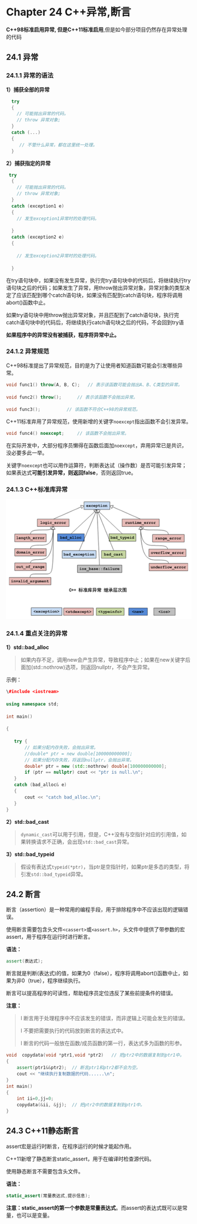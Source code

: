 # Chapter 24 C++异常,断言

**C++98标准启用异常, 但是C++11标准启用**,但是如今部分项目仍然存在异常处理的代码

## 24.1 异常



### 	24.1.1 异常的语法

**1）捕获全部的异常**

```c++
  try
  {
    // 可能抛出异常的代码。
    // throw 异常对象;
  }
  catch (...)
  {
     // 不管什么异常，都在这里统一处理。
  }
```

**2）捕获指定的异常**

```c++
 try
  {
​    // 可能抛出异常的代码。
​    // throw 异常对象;
  }
  catch (exception1 e)
  { 
​    // 发生exception1异常时的处理代码。

  }
  catch (exception2 e)
  {

​    // 发生exception2异常时的处理代码。

  }
```

在try语句块中，如果没有发生异常，执行完try语句块中的代码后，将继续执行try语句块之后的代码；如果发生了异常，用throw抛出异常对象，异常对象的类型决定了应该匹配到哪个catch语句块，如果没有匹配到catch语句块，程序将调用abort()函数中止。

如果try语句块中用throw抛出异常对象，并且匹配到了catch语句块，执行完catch语句块中的代码后，将继续执行catch语句块之后的代码，不会回到try语 

**如果程序中的异常没有被捕获，程序将异常中止。**



### 	24.1.2 异常规范

C++98标准提出了异常规范，目的是为了让使用者知道函数可能会引发哪些异常。

```c++
void func1() throw(A, B, C);   // 表示该函数可能会抛出A、B、C类型的异常。

void func2() throw();      // 表示该函数不会抛出异常。

void func3();          // 该函数不符合C++98的异常规范。
```

C++11标准弃用了异常规范，使用新增的关键字`noexcept`指出函数不会引发异常。

```c++
void func4() noexcept;     // 该函数不会抛出异常。
```

在实际开发中，大部分程序员懒得在函数后面加`noexcept`，弃用异常已是共识，没必要多此一举。

关键字`noexcept`也可以用作运算符，判断表达试（操作数）是否可能引发异常；如果表达式**可能引发异常，则返回false**，否则返回true。



### 	24.1.3 C++标准库异常

![](./photo/图片1.png)



### 	24.1.4 重点关注的异常

**1）std::bad_alloc**

> 如果内存不足，调用new会产生异常，导致程序中止；如果在new关键字后面加(std::nothrow)选项，则返回nullptr，不会产生异常。

示例：

```c++
\#include <iostream>

using namespace std;

int main()

{

   try {
       // 如果分配内存失败，会抛出异常。
       //double* ptr = new double[100000000000]; 
       // 如果分配内存失败，将返回nullptr，会抛出异常。
       double* ptr = new (std::nothrow) double[100000000000]; 
       if (ptr == nullptr) cout << "ptr is null.\n";
   }
   catch (bad_alloc& e)
   {
       cout << "catch bad_alloc.\n";
   }
}
```

**2）std::bad_cast**

> `dynamic_cast`可以用于引用，但是，C++没有与空指针对应的引用值，如果转换请求不正确，会出现`std::bad_cast`异常。

**3）std::bad_typeid**

> 假设有表达式`typeid(*ptr)`，当ptr是空指针时，如果ptr是多态的类型，将引发`std::bad_typeid`异常。



## 24.2 断言

断言（assertion）是一种常用的编程手段，用于排除程序中不应该出现的逻辑错误。

使用断言需要包含头文件`<cassert>`或`<assert.h>`，头文件中提供了带参数的宏assert，用于程序在运行时进行断言。

**语法：**

```C++
assert(表达式);
```

断言就是判断(表达式)的值，如果为0（false），程序将调用abort()函数中止，如果为非0（true），程序继续执行。

断言可以提高程序的可读性，帮助程序员定位违反了某些前提条件的错误。

**注意：**

> l 断言用于处理程序中不应该发生的错误，而非逻辑上可能会发生的错误。
>
> l 不要把需要执行的代码放到断言的表达式中。
>
> l 断言的代码一般放在函数/成员函数的第一行，表达式多为函数的形参。



```c++
void  copydata(void *ptr1,void *ptr2)   // 把ptr2中的数据复制到ptr1中。
{
    assert(ptr1&&ptr2);  // 断言ptr1和ptr2都不会为空。
    cout << "继续执行复制数据的代码......\n";
}
int main()
{
    int ii=0,jj=0;
    copydata(&ii, &jj);  // 把ptr2中的数据复制到ptr1中。
}
```



## 24.3 C++11静态断言

assert宏是运行时断言，在程序运行的时候才能起作用。

C++11新增了静态断言static_assert，用于在编译时检查源代码。

使用静态断言不需要包含头文件。

**语法：**

```c++
static_assert(常量表达式,提示信息);
```

**注意：**static_assert的第一个参数是**常量表达式**。而assert的表达式既可以是常量，也可以是变量。
